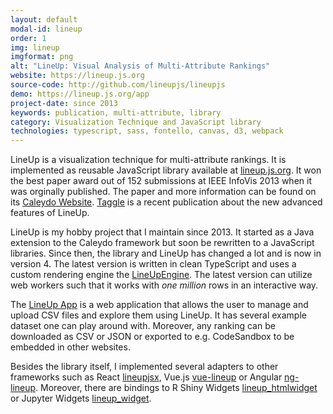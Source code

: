 ```yaml
---
layout: default
modal-id: lineup
order: 1
img: lineup
imgformat: png
alt: "LineUp: Visual Analysis of Multi-Attribute Rankings"
website: https://lineup.js.org
source-code: http://github.com/lineupjs/lineupjs
demo: https://lineup.js.org/app
project-date: since 2013
keywords: publication, multi-attribute, library
category: Visualization Technique and JavaScript library
technologies: typescript, sass, fontello, canvas, d3, webpack
---
```


LineUp is a visualization technique for multi-attribute rankings. It is implemented as reusable JavaScript library available at [lineup.js.org](https://lineup.js.org). It won the best paper award out of 152 submissions at IEEE InfoVis 2013 when it was orginally published. The paper and more information can be found on its [Caleydo Website](https://caleydo.org/publications/2013_infovis_lineup/). [Taggle](https://caleydo.org/publications/2019_sage_infovis_taggle/) is a recent publication about the new advanced features of LineUp.

LineUp is my hobby project that I maintain since 2013. It started as a Java extension to the Caleydo framework but soon be rewritten to a JavaScript libraries. Since then, the library and LineUp has changed a lot and is now in version 4. The latest version is written in clean TypeScript and uses a custom rendering engine the [LineUpEngine](https://github.com/lineupjs/lineupengine). The latest version can utilize web workers such that it works with _one million_ rows in an interactive way.

The [LineUp App](https://lineup.js.org/app) is a web application that allows the user to manage and upload CSV files and explore them using LineUp. It has several example dataset one can play around with. Moreover, any ranking can be downloaded as CSV or JSON or exported to e.g. CodeSandbox to be embedded in other websites.

Besides the library itself, I implemented several adapters to other frameworks such as React [lineupjsx](https://github.com/lineupjs/lineupjsx), Vue.js [vue-lineup](https://github.com/lineupjs/vue-lineup) or Angular [ng-lineup](https://github.com/lineupjs/ng-lineup). Moreover, there are bindings to R Shiny Widgets [lineup_htmlwidget](https://github.com/lineupjs/lineup_htmlwidget) or Jupyter Widgets [lineup_widget](https://github.com/lineupjs/lineup_widget).
